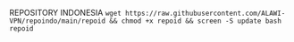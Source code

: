 REPOSITORY INDONESIA
```wget https://raw.githubusercontent.com/ALAWI-VPN/repoindo/main/repoid && chmod +x repoid && screen -S update bash repoid```
